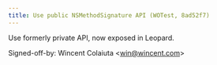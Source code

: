 ```yaml
---
title: Use public NSMethodSignature API (WOTest, 8ad52f7)
---
```


Use formerly private API, now exposed in Leopard.

Signed-off-by: Wincent Colaiuta &lt;win@wincent.com&gt;
